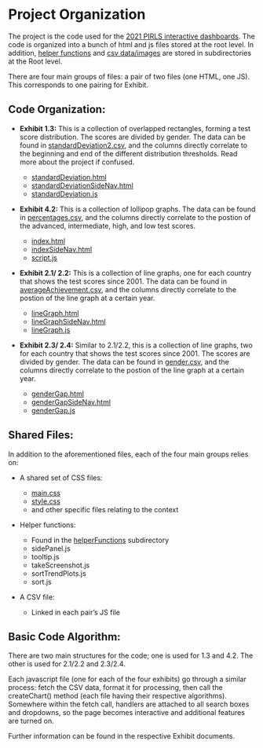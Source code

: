 # Project Organization

The project is the code used for the [2021 PIRLS interactive dashboards](https://html-css-js.jadesign.repl.co/indexSideNav.html). The code is organized into a bunch of html and js files stored at the root level. In addition, [helper functions](https://github.com/juweek/bc-pirls/tree/main/helperFunctions) and [csv data/images](https://github.com/juweek/bc-pirls/tree/main/data) are stored in subdirectories at the Root level.

There are four main groups of files: a pair of two files (one HTML, one JS). This corresponds to one pairing for Exhibit.

## Code Organization:

- **Exhibit 1.3:** 
This is a collection of overlapped rectangles, forming a test score distribution. The scores are divided by gender. The data can be found in [standardDeviation2.csv](https://github.com/juweek/bc-pirls/blob/main/data/standardDeviation2.csv), and the columns directly correlate to the beginning and end of the different distribution thresholds. Read more about the project if confused. 
  - [standardDeviation.html](https://github.com/juweek/bc-pirls/blob/main/standardDeviation.html)
  - [standardDeviationSideNav.html](https://github.com/juweek/bc-pirls/blob/main/standardDeviationSideNav.html)
  - [standardDeviation.js](https://github.com/juweek/bc-pirls/blob/main/standardDeviation.js)

- **Exhibit 4.2:** 
This is a collection of lollipop graphs. The data can be found in [percentages.csv](https://github.com/juweek/bc-pirls/blob/main/data/percentages.csv), and the columns directly correlate to the postion of the advanced, intermediate, high, and low test scores. 
  - [index.html](https://github.com/juweek/bc-pirls/blob/main/index.html)
  - [indexSideNav.html](https://github.com/juweek/bc-pirls/blob/main/indexSideNav.html)
  - [script.js](https://github.com/juweek/bc-pirls/blob/main/script.js)

- **Exhibit 2.1/ 2.2:** 
This is a collection of line graphs, one for each country that shows the test scores since 2001. The data can be found in [averageAchievement.csv](https://github.com/juweek/bc-pirls/blob/main/data/averageAchievement.csv), and the columns directly correlate to the postion of the line graph at a certain year.
  - [lineGraph.html](https://github.com/juweek/bc-pirls/blob/main/lineGraph.html)
  - [lineGraphSideNav.html](https://github.com/juweek/bc-pirls/blob/main/lineGraphSideNav.html)
  - [lineGraph.js](https://github.com/juweek/bc-pirls/blob/main/lineGraph.js)

- **Exhibit 2.3/ 2.4:** 
Similar to 2.1/2.2, this is a collection of line graphs, two for each country that shows the test scores since 2001. The scores are divided by gender. The data can be found in [gender.csv](https://github.com/juweek/bc-pirls/blob/main/data/gender.csv), and the columns directly correlate to the postion of the line graph at a certain year.
  - [genderGap.html](https://github.com/juweek/bc-pirls/blob/main/genderGap.html)
  - [genderGapSideNav.html](https://github.com/juweek/bc-pirls/blob/main/genderGapSideNav.html)
  - [genderGap.js](https://github.com/juweek/bc-pirls/blob/main/genderGap.js)

## Shared Files:

In addition to the aforementioned files, each of the four main groups relies on:

- A shared set of CSS files:
  - [main.css](https://github.com/juweek/bc-pirls/blob/main/main.css)
  - [style.css](https://github.com/juweek/bc-pirls/blob/main/style.css)
  - and other specific files relating to the context

- Helper functions:
  - Found in the [helperFunctions](https://github.com/juweek/bc-pirls/tree/main/helperFunctions) subdirectory
  - sidePanel.js
  - tooltip.js
  - takeScreenshot.js
  - sortTrendPlots.js
  - sort.js

- A CSV file:
  - Linked in each pair’s JS file

## Basic Code Algorithm:

There are two main structures for the code; one is used for 1.3 and 4.2. The other is used for 2.1/2.2 and 2.3/2.4. 

Each javascript file (one for each of the four exhibits) go through a similar process: fetch the CSV data, format it for processing, then call the createChart() method (each file having their respective algorithms). Somewhere within the fetch call, handlers are attached to all search boxes and dropdowns, so the page becomes interactive and additional features are turned on.

Further information can be found in the respective Exhibit documents. 